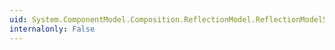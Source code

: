 ```yaml
---
uid: System.ComponentModel.Composition.ReflectionModel.ReflectionModelServices.GetImportingParameter(System.ComponentModel.Composition.Primitives.ImportDefinition)
internalonly: False
---
```

